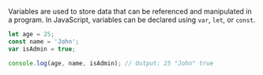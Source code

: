 Variables are used to store data that can be referenced and manipulated in a program. In JavaScript, variables can be declared using `var`, `let`, or `const`.

```js
let age = 25;
const name = 'John';
var isAdmin = true;

console.log(age, name, isAdmin); // Output: 25 "John" true
```